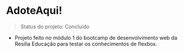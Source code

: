 # AdoteAqui!

> Status do projeto: Concluído
* Projeto feito no módulo 1 do bootcamp de desenvolvimento web da Resilia Educação para testar os conhecimentos de flexbox.
